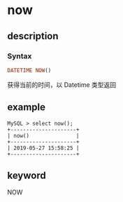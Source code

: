 # now

## description

### Syntax

```Haskell
DATETIME NOW()
```

获得当前的时间，以 Datetime 类型返回

## example

```Plain Text
MySQL > select now();
+---------------------+
| now()               |
+---------------------+
| 2019-05-27 15:58:25 |
+---------------------+
```

## keyword

NOW
